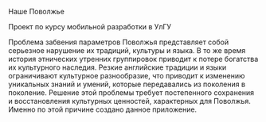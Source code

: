 Наше Поволжье

Проект по курсу мобильной разработки в УлГУ

Проблема забвения параметров Поволжья представляет собой серьезное нарушение их традиций, культуры и языка. В то же время история этнических утренних группировок приводит к потере богатства их культурного наследия. Резкие английские традиции и языки ограничивают культурное разнообразие, что приводит к изменению уникальных знаний и умений, которые передавались из поколения в поколение. Решение этой проблемы требует постепенного сохранения и восстановления культурных ценностей, характерных для Поволжья. Именно по этой причине создано данное приложение.
